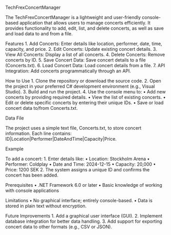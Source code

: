 TechFrexConcertManager

The TechFrexConcertManager is a lightweight and user-friendly console-based application that allows users to manage concerts efficiently. It provides functionality to add, edit, list, and delete concerts, as well as save and load data to and from a file.

Features
	1.	Add Concerts: Enter details like location, performer, date, time, capacity, and price.
	2.	Edit Concerts: Update existing concert details.
	3.	View All Concerts: Display a list of all concerts.
	4.	Delete Concerts: Remove concerts by ID.
	5.	Save Concert Data: Save concert details to a file (Concerts.txt).
	6.	Load Concert Data: Load concert details from a file.
	7.	API Integration: Add concerts programmatically through an API.

How to Use
	1.	Clone the repository or download the source code.
	2.	Open the project in your preferred C# development environment (e.g., Visual Studio).
	3.	Build and run the project.
	4.	Use the console menu to:
	•	Add new concerts by providing required details.
	•	View the list of existing concerts.
	•	Edit or delete specific concerts by entering their unique IDs.
	•	Save or load concert data to/from Concerts.txt.

Data File

The project uses a simple text file, Concerts.txt, to store concert information. Each line contains:
ID|Location|Performer|DateAndTime|Capacity|Price.

Example

To add a concert:
	1.	Enter details like:
	•	Location: Stockholm Arena
	•	Performer: Coldplay
	•	Date and Time: 2024-12-15
	•	Capacity: 20,000
	•	Price: 1200 SEK
	2.	The system assigns a unique ID and confirms the concert has been added.

Prerequisites
	•	.NET Framework 6.0 or later
	•	Basic knowledge of working with console applications

Limitations
	•	No graphical interface; entirely console-based.
	•	Data is stored in plain text without encryption.

Future Improvements
	1.	Add a graphical user interface (GUI).
	2.	Implement database integration for better data handling.
	3.	Add support for exporting concert data to other formats (e.g., CSV or JSON).